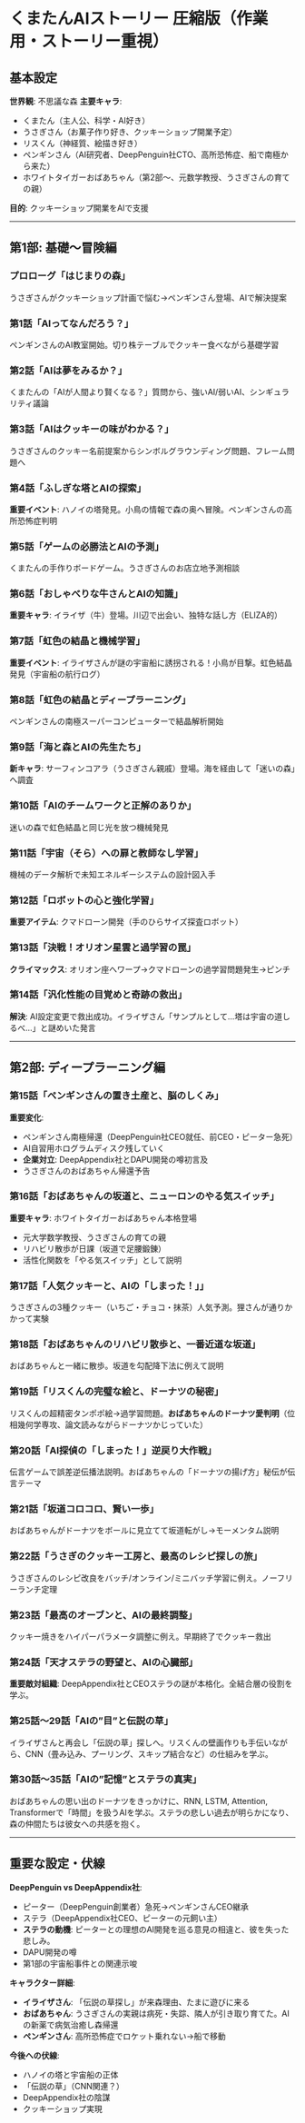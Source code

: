 # くまたんAIストーリー 圧縮版（作業用・ストーリー重視）

## 基本設定

**世界観**: 不思議な森
**主要キャラ**: 
- くまたん（主人公、科学・AI好き）
- うさぎさん（お菓子作り好き、クッキーショップ開業予定）
- リスくん（神経質、絵描き好き）
- ペンギンさん（AI研究者、DeepPenguin社CTO、高所恐怖症、船で南極から来た）
- ホワイトタイガーおばあちゃん（第2部～、元数学教授、うさぎさんの育ての親）

**目的**: クッキーショップ開業をAIで支援

---

## 第1部: 基礎～冒険編

### プロローグ「はじまりの森」
うさぎさんがクッキーショップ計画で悩む→ペンギンさん登場、AIで解決提案

### 第1話「AIってなんだろう？」
ペンギンさんのAI教室開始。切り株テーブルでクッキー食べながら基礎学習

### 第2話「AIは夢をみるか？」
くまたんの「AIが人間より賢くなる？」質問から、強いAI/弱いAI、シンギュラリティ議論

### 第3話「AIはクッキーの味がわかる？」
うさぎさんのクッキー名前提案からシンボルグラウンディング問題、フレーム問題へ

### 第4話「ふしぎな塔とAIの探索」
**重要イベント**: ハノイの塔発見。小鳥の情報で森の奥へ冒険。ペンギンさんの高所恐怖症判明

### 第5話「ゲームの必勝法とAIの予測」
くまたんの手作りボードゲーム。うさぎさんのお店立地予測相談

### 第6話「おしゃべりな牛さんとAIの知識」
**重要キャラ**: イライザ（牛）登場。川辺で出会い、独特な話し方（ELIZA的）

### 第7話「虹色の結晶と機械学習」
**重要イベント**: イライザさんが謎の宇宙船に誘拐される！小鳥が目撃。虹色結晶発見（宇宙船の航行ログ）

### 第8話「虹色の結晶とディープラーニング」
ペンギンさんの南極スーパーコンピューターで結晶解析開始

### 第9話「海と森とAIの先生たち」
**新キャラ**: サーフィンコアラ（うさぎさん親戚）登場。海を経由して「迷いの森」へ調査

### 第10話「AIのチームワークと正解のありか」
迷いの森で虹色結晶と同じ光を放つ機械発見

### 第11話「宇宙（そら）への扉と教師なし学習」
機械のデータ解析で未知エネルギーシステムの設計図入手

### 第12話「ロボットの心と強化学習」
**重要アイテム**: クマドローン開発（手のひらサイズ探査ロボット）

### 第13話「決戦！オリオン星雲と過学習の罠」
**クライマックス**: オリオン座へワープ→クマドローンの過学習問題発生→ピンチ

### 第14話「汎化性能の目覚めと奇跡の救出」
**解決**: AI設定変更で救出成功。イライザさん「サンプルとして…塔は宇宙の道しるべ…」と謎めいた発言

---

## 第2部: ディープラーニング編

### 第15話「ペンギンさんの置き土産と、脳のしくみ」
**重要変化**: 
- ペンギンさん南極帰還（DeepPenguin社CEO就任、前CEO・ピーター急死）
- AI自習用ホログラムディスク残していく
- **企業対立**: DeepAppendix社とDAPU開発の噂初言及
- うさぎさんのおばあちゃん帰還予告

### 第16話「おばあちゃんの坂道と、ニューロンのやる気スイッチ」
**重要キャラ**: ホワイトタイガーおばあちゃん本格登場
- 元大学数学教授、うさぎさんの育ての親
- リハビリ散歩が日課（坂道で足腰鍛錬）
- 活性化関数を「やる気スイッチ」として説明

### 第17話「人気クッキーと、AIの「しまった！」」
うさぎさんの3種クッキー（いちご・チョコ・抹茶）人気予測。狸さんが通りかかって実験

### 第18話「おばあちゃんのリハビリ散歩と、一番近道な坂道」
おばあちゃんと一緒に散歩。坂道を勾配降下法に例えて説明

### 第19話「リスくんの完璧な絵と、ドーナツの秘密」
リスくんの超精密タンポポ絵→過学習問題。**おばあちゃんのドーナツ愛判明**（位相幾何学専攻、論文読みながらドーナツかじっていた）

### 第20話「AI探偵の「しまった！」逆戻り大作戦」
伝言ゲームで誤差逆伝播法説明。おばあちゃんの「ドーナツの揚げ方」秘伝が伝言テーマ

### 第21話「坂道コロコロ、賢い一歩」
おばあちゃんがドーナツをボールに見立てて坂道転がし→モーメンタム説明

### 第22話「うさぎのクッキー工房と、最高のレシピ探しの旅」
うさぎさんのレシピ改良をバッチ/オンライン/ミニバッチ学習に例え。ノーフリーランチ定理

### 第23話「最高のオーブンと、AIの最終調整」
クッキー焼きをハイパーパラメータ調整に例え。早期終了でクッキー救出

### 第24話「天才ステラの野望と、AIの心臓部」
**重要敵対組織**: DeepAppendix社とCEOステラの謎が本格化。全結合層の役割を学ぶ。

### 第25話～29話「AIの”目”と伝説の草」
イライザさんと再会し「伝説の草」探しへ。リスくんの壁画作りも手伝いながら、CNN（畳み込み、プーリング、スキップ結合など）の仕組みを学ぶ。

### 第30話～35話「AIの”記憶”とステラの真実」
おばあちゃんの思い出のドーナツをきっかけに、RNN, LSTM, Attention, Transformerで「時間」を扱うAIを学ぶ。ステラの悲しい過去が明らかになり、森の仲間たちは彼女への共感を抱く。

---

## 重要な設定・伏線

**DeepPenguin vs DeepAppendix社**:
- ピーター（DeepPenguin創業者）急死→ペンギンさんCEO継承
- ステラ（DeepAppendix社CEO、ピーターの元飼い主）
- **ステラの動機**: ピーターとの理想のAI開発を巡る意見の相違と、彼を失った悲しみ。
- DAPU開発の噂
- 第1部の宇宙船事件との関連示唆

**キャラクター詳細**:
- **イライザさん**: 「伝説の草探し」が来森理由、たまに遊びに来る
- **おばあちゃん**: うさぎさんの実親は病死・失踪、隣人が引き取り育てた。AIの新薬で病気治癒し森帰還
- **ペンギンさん**: 高所恐怖症でロケット乗れない→船で移動

**今後への伏線**:
- ハノイの塔と宇宙船の正体
- 「伝説の草」（CNN関連？）
- DeepAppendix社の陰謀
- クッキーショップ実現